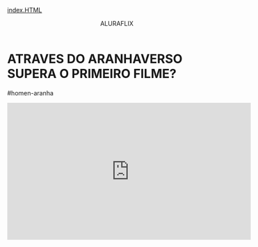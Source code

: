 [index.HTML](https://github.com/user-attachments/files/22006007/index.HTML)
<body>
  
<head>
<link rel="stylesheet" href=style.css />
  <titulo></titulo>
</head>
  
<header>ALURAFLIX</header>


<H1>ATRAVES DO ARANHAVERSO SUPERA O PRIMEIRO FILME?</H1>
<P>#homen-aranha</P>



<iframe width="560" height="315" src="https://www.youtube.com/embed/gt_fAE1Eg2Q?si=8VPGkv66ssVYnsMf" title="YouTube video player" frameborder="0" allow="accelerometer; autoplay; clipboard-write; encrypted-media; gyroscope; picture-in-picture; web-share" referrerpolicy="strict-origin-when-cross-origin" allowfullscreen></iframe>


</body>

